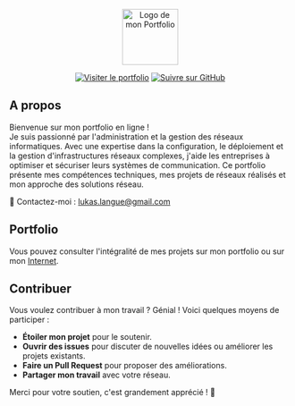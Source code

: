 <p align="center">
  <a href="https://lukaslangue.github.io/Portfolio/" target="_blank"><img width="100" src="https://lukaslangue.github.io/Portfolio/images/Router.png" alt="Logo de mon Portfolio"></a>
</p>

<p align="center">
  <a href="https://lukaslangue.github.io/Portfolio/"><img src="https://img.shields.io/badge/visiter%20le%20portfolio-%20-%23ff5733.svg?style=flat-square" alt="Visiter le portfolio"></a>
  <a href="https://github.com/lukaslangue"><img src="https://img.shields.io/github/followers/lukaslangue.svg?style=flat-square&logo=github&label=Suivre" alt="Suivre sur GitHub"></a>
</p>

## A propos

Bienvenue sur mon portfolio en ligne !<br />
Je suis passionné par l'administration et la gestion des réseaux informatiques. Avec une expertise dans la configuration, le déploiement et la gestion d'infrastructures réseaux complexes, j'aide les entreprises à optimiser et sécuriser leurs systèmes de communication. Ce portfolio présente mes compétences techniques, mes projets de réseaux réalisés et mon approche des solutions réseau.

📧 Contactez-moi : [lukas.langue@gmail.com](mailto:lukas.langue@gmail.com)

## Portfolio
Vous pouvez consulter l'intégralité de mes projets sur mon portfolio ou sur mon [Internet](https://lukaslangue.github.io/Portfolio/).

## Contribuer

Vous voulez contribuer à mon travail ? Génial ! Voici quelques moyens de participer :
- **Étoiler mon projet** pour le soutenir.
- **Ouvrir des issues** pour discuter de nouvelles idées ou améliorer les projets existants.
- **Faire un Pull Request** pour proposer des améliorations.
- **Partager mon travail** avec votre réseau.

Merci pour votre soutien, c'est grandement apprécié ! :pray:
